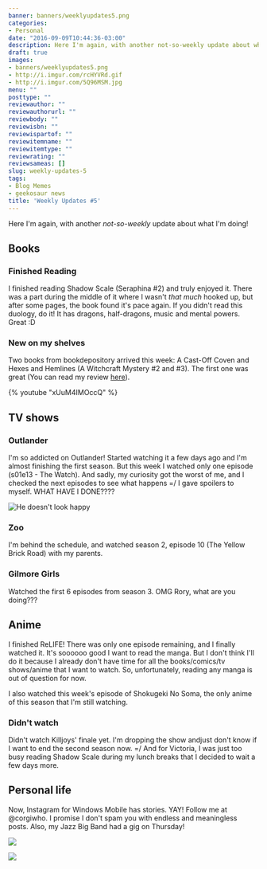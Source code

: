 ```yaml
---
banner: banners/weeklyupdates5.png
categories:
- Personal
date: "2016-09-09T10:44:36-03:00"
description: Here I'm again, with another not-so-weekly update about what I'm doing!
draft: true
images:
- banners/weeklyupdates5.png
- http://i.imgur.com/rcHYVRd.gif
- http://i.imgur.com/5Q96MSM.jpg
menu: ""
posttype: ""
reviewauthor: ""
reviewauthorurl: ""
reviewbody: ""
reviewisbn: ""
reviewispartof: ""
reviewitemname: ""
reviewitemtype: ""
reviewrating: ""
reviewsameas: []
slug: weekly-updates-5
tags:
- Blog Memes
- geekosaur news
title: 'Weekly Updates #5'
---
```


Here I'm again, with another _not-so-weekly_ update about what I'm doing!

<!--more-->

## Books

### Finished Reading

I finished reading Shadow Scale (Seraphina #2) and truly enjoyed it. There was a part during the middle of it where 
I wasn't _that much_ hooked up, but after some pages, the book found it's pace again. 
If you didn't read this duology, do it! It has dragons, half-dragons, music and mental powers. Great :D

### New on my shelves

Two books from bookdepository arrived this week: A Cast-Off Coven and Hexes and Hemlines (A Witchcraft Mystery #2 and #3). 
The first one was great (You can read my review [here](http://www.generalfalcon.com/2015/07/book-review-secondhand-spirits-by.html)). 

{% youtube "xUuM4IMOccQ" %}

## TV shows

### Outlander

I'm so addicted on Outlander! Started watching it a few days ago and I'm almost finishing the first season. 
But this week I watched only one episode (s01e13 - The Watch). And sadly, my curiosity got the worst of me, and I checked the next 
episodes to see what happens =/ I gave spoilers to myself. WHAT HAVE I DONE????

![He doesn't look happy](http://i.imgur.com/rcHYVRd.gif)

### Zoo

I'm behind the schedule, and watched season 2, episode 10 (The Yellow Brick Road) with my parents.

### Gilmore Girls

Watched the first 6 episodes from season 3. OMG Rory, what are you doing???


## Anime

I finished ReLIFE! There was only one episode remaining, and I finally watched it. It's soooooo good I want to read the manga. 
But I don't think I'll do it because I already don't have time for all the books/comics/tv shows/anime that I want to watch. 
So, unfortunately, reading any manga is out of question for now.

I also watched this week's episode of Shokugeki No Soma, the only anime of this season that I'm still watching.

### Didn't watch 

Didn't watch Killjoys' finale yet. I'm dropping the show andjust don't know if I want to end the second season now. =/
And for Victoria, I was just too busy reading Shadow Scale during my lunch breaks that I decided to wait a few days more.

## Personal life

Now, Instagram for Windows Mobile has stories. YAY! Follow me at @corgiwho. I promise I don't spam you with endless and 
meaningless posts. Also, my Jazz Big Band had a gig on Thursday!

![](http://i.imgur.com/BKsRgbK.jpg)

![](http://i.imgur.com/NtT9MHE.jpg)

